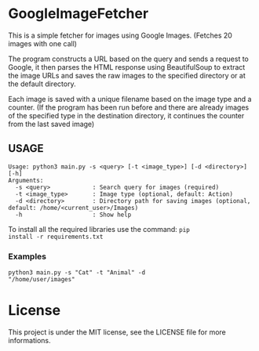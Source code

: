 # GoogleImageFetcher
 
This is a simple fetcher for images using Google Images. (Fetches 20 images with one call)

The program constructs a URL based on the query and sends a request to Google, it then parses the HTML response using BeautifulSoup to extract the image URLs and saves the raw images to the specified directory or at the default directory.

Each image is saved with a unique filename based on the image type and a counter. (If the program has been run before and there are already images of the specified type in the destination directory, it continues the counter from the last saved image)

## USAGE
```
Usage: python3 main.py -s <query> [-t <image_type>] [-d <directory>] [-h]
Arguments:
  -s <query>            : Search query for images (required)
  -t <image_type>       : Image type (optional, default: Action)
  -d <directory>        : Directory path for saving images (optional, default: /home/<current_user>/Images)
  -h                    : Show help
```

To install all the required libraries use the command: <code>pip install -r requirements.txt</code>

### Examples

<code>python3 main.py -s "Cat" -t "Animal" -d "/home/user/images"</code>

# License
This project is under the MIT license, see the LICENSE file for more informations.
